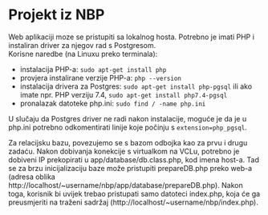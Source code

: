 # Projekt iz NBP

Web aplikaciji moze se pristupiti sa lokalnog hosta.
Potrebno je imati PHP i instaliran driver za njegov rad s Postgresom.\
Korisne naredbe (na Linuxu preko terminala):
- instalacija PHP-a: ```sudo apt-get install php```
- provjera instalirane verzije PHP-a: ```php --version```
- instalacija drivera za Postgres: ```sudo apt-get install php-pgsql``` ili ako imate npr. PHP verziju 7.4, ```sudo apt-get install php7.4-pgsql```
- pronalazak datoteke php.ini: ```sudo find / -name php.ini```

U slučaju da Postgres driver ne radi nakon instalacije, moguće je da je u php.ini potrebno odkomentirati linije koje počinju s ```extension=php_pgsql```.

Za relacijsku bazu, povezujemo se s bazom odbojka kao za prvu i drugu zadaću. Nakon dobivanja konekcije s virtualkom na VCLu, potrebno je dobiveni IP prekopirati u app/database/db.class.php, kod imena host-a.
Tad se za brzu inicijalizaciju baze može pristupiti prepareDB.php preko web-a (adresa oblika http://localhost/~username/nbp/app/database/prepareDB.php).
Nakon toga, korisnik bi uvijek trebao pristupati samo datoteci index.php, koja će ga preusmjeriti na traženi sadržaj (http://localhost/~username/nbp/index.php).
